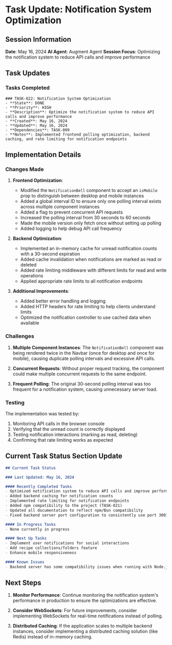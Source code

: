 # Task Update: Notification System Optimization

## Session Information

**Date**: May 16, 2024
**AI Agent**: Augment Agent
**Session Focus**: Optimizing the notification system to reduce API calls and improve performance

## Task Updates

### Tasks Completed

```
### TASK-022: Notification System Optimization
- **State**: DONE
- **Priority**: HIGH
- **Description**: Optimize the notification system to reduce API calls and improve performance
- **Created**: May 16, 2024
- **Updated**: May 16, 2024
- **Dependencies**: TASK-009
- **Notes**: Implemented frontend polling optimization, backend caching, and rate limiting for notification endpoints
```

## Implementation Details

### Changes Made

1. **Frontend Optimization**:
   - Modified the `NotificationBell` component to accept an `isMobile` prop to distinguish between desktop and mobile instances
   - Added a global interval ID to ensure only one polling interval exists across multiple component instances
   - Added a flag to prevent concurrent API requests
   - Increased the polling interval from 30 seconds to 60 seconds
   - Made the mobile version only fetch once without setting up polling
   - Added logging to help debug API call frequency

2. **Backend Optimization**:
   - Implemented an in-memory cache for unread notification counts with a 30-second expiration
   - Added cache invalidation when notifications are marked as read or deleted
   - Added rate limiting middleware with different limits for read and write operations
   - Applied appropriate rate limits to all notification endpoints

3. **Additional Improvements**:
   - Added better error handling and logging
   - Added HTTP headers for rate limiting to help clients understand limits
   - Optimized the notification controller to use cached data when available

### Challenges

1. **Multiple Component Instances**: The `NotificationBell` component was being rendered twice in the Navbar (once for desktop and once for mobile), causing duplicate polling intervals and excessive API calls.

2. **Concurrent Requests**: Without proper request tracking, the component could make multiple concurrent requests to the same endpoint.

3. **Frequent Polling**: The original 30-second polling interval was too frequent for a notification system, causing unnecessary server load.

### Testing

The implementation was tested by:
1. Monitoring API calls in the browser console
2. Verifying that the unread count is correctly displayed
3. Testing notification interactions (marking as read, deleting)
4. Confirming that rate limiting works as expected

## Current Task Status Section Update

```markdown
## Current Task Status

### Last Updated: May 16, 2024

#### Recently Completed Tasks
- Optimized notification system to reduce API calls and improve performance (TASK-022)
- Added backend caching for notification counts
- Implemented rate limiting for notification endpoints
- Added npm compatibility to the project (TASK-021)
- Updated all documentation to reflect npm/Bun compatibility
- Fixed backend server port configuration to consistently use port 3001

#### In Progress Tasks
- None currently in progress

#### Next Up Tasks
- Implement user notifications for social interactions
- Add recipe collections/folders feature
- Enhance mobile responsiveness

#### Known Issues
- Backend server has some compatibility issues when running with Node.js/npm - currently works best with Bun
```

## Next Steps

1. **Monitor Performance**: Continue monitoring the notification system's performance in production to ensure the optimizations are effective.

2. **Consider WebSockets**: For future improvements, consider implementing WebSockets for real-time notifications instead of polling.

3. **Distributed Caching**: If the application scales to multiple backend instances, consider implementing a distributed caching solution (like Redis) instead of in-memory caching.
